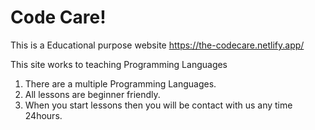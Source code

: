 # Code Care!

This is a Educational purpose website https://the-codecare.netlify.app/

This site works to teaching Programming Languages
1. There are a multiple Programming Languages.
2. All lessons are beginner friendly.
3. When you start lessons then you will be contact with us any time 24hours.